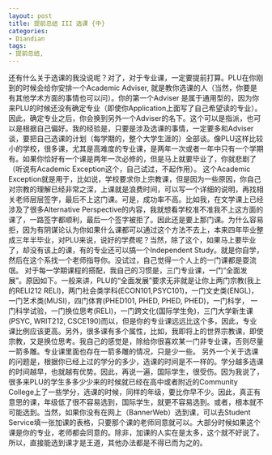 ```yaml
---
layout: post
title: 提前总结 III 选课 {中}
categories:
- Diandian
tags:
- 提前总结, 
---
```

还有什么关于选课的我没说呢？对了，对于专业课，一定要提前打算。PLU在你刚到的时候会给你安排一个Academic Adviser, 就是教你选课的人（当然，你要是有其他学术方面的事情也可以问）。你的第一个Adviser 是属于通用型的，因为你来PLU的时候还没有确定专业（即使你Application上面写了自己希望读的专业）。因此，确定专业之后，你会换到另外一个Adviser的名下。这个可以是指派，也可以是根据自己偏好。我的经验是，只要是涉及选课的事情，一定要多和Adviser谈，要把自己选课的计划（每学期的，整个大学生涯的）全部谈。像PLU这样比较小的学校，很多课，尤其是高难度的专业课，是两年一次或者一年中只有一个学期有。如果你恰好有一个课是两年一次必修的，但是马上就要毕业了，你就悲剧了（听说有Academic Exception这个，自己试过，不起作用）。 这个Academic Exception就是用于，比如说，学校要求你上宗教课，但是因为一些原因，你自己对宗教的理解已经非常之深，上课就是浪费时间，可以写一个详细的说明，再找相关老师层层签字，最后不上这门课。可是，成功率不高。比如我，在文学课上已经涉及了很多Alternative Perspective的内容，我就想看学校准不准我不上这方面的课了，一路签字都顺利，最后一个签字被拒了。因此还是要上那门课。为什么容易拒，因为有阴谋论认为你如果什么课都可以通过这个方法不去上，本来四年毕业整成三年半毕业，对PLU来说，说好的学费呢？当然，除了这个，如果马上要毕业了，却没有该上的课，有的专业还可以搞一个Independent Study。就是你自学，然后在这个系找一个老师指导你。没试过，自己觉得一个人上的一门课都是耍流氓。 对于每一学期课程的搭配，我自己的习惯是，三门专业课，一门“全面发展”。原因如下。一般来讲，PLU的“全面发展”要求无非就是让你上两门宗教(我上的RELI212 RELI)，两门社会类学科(ECON101,PSYC101)，一门文史类(ENGL)，一门艺术类(MUSI)，四门体育(PHED101, PHED, PHED, PHED)，一门科学， 一门科学试验，一门换位思考(RELI)，一门跨文化(国际学生免)，三门大学新生课(PSYC, WRIT212, CSCE190)而以，但是你的专业课远远比这个多，因此，专业课比例应该更高。另外，很多课有多个属性，比如，我即将上的世界宗教课，即使宗教，又是换位思考。我自己的感觉是，除给你很喜欢某一门非专业课，否则尽量一箭多雕。专业课里面也存在一箭多雕的情况，只是少一些。 另外一个关于选课的问题是，根据你已经上过的学分的多少，选课的时间是不一样的。学分越多选课的时间越早，也就越有优势。因此，再说一遍，国际学生，很受伤。因为我说了，很多来PLU的学生多多少少来的时候就已经在高中或者附近的Community College上了一些学分，选课的时候，同样的年级，要比你早不少。因此，真正有意思的课，年级低了很不容易选到，国际学生，就更不容易选到。或者，根本就不可能选到。当然，如果你没有在网上（BannerWeb）选到课，可以去Student Service填一张加课的表格，只要那个课的老师同意就可以。大部分时候如果这个课是你的专业，老师都会同意的。除非，加课的人实在是太多，这个就不好说了。所以，直接能选到课才是王道，其他办法都是不得已而为之的。